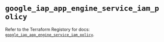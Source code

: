 # `google_iap_app_engine_service_iam_policy`

Refer to the Terraform Registory for docs: [`google_iap_app_engine_service_iam_policy`](https://registry.terraform.io/providers/hashicorp/google-beta/4.77.0/docs/resources/google_iap_app_engine_service_iam_policy).
